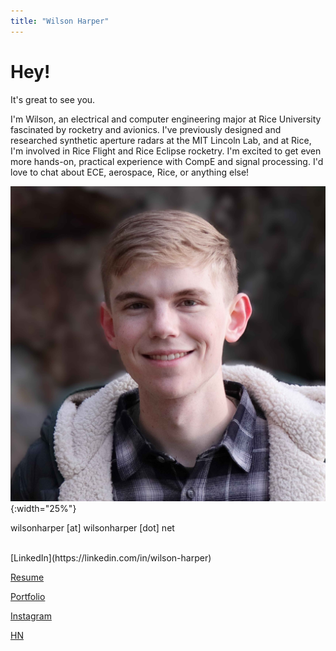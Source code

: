```yaml
---
title: "Wilson Harper"
---
```



# Hey!
It's great to see you. 

I'm Wilson, an electrical and computer engineering major at Rice University fascinated by rocketry and avionics. I've previously designed and researched synthetic aperture radars at the MIT Lincoln Lab, and at Rice, I'm involved in Rice Flight and Rice Eclipse rocketry. I'm excited to get even more hands-on, practical experience with CompE and signal processing. I'd love to chat about ECE, aerospace, Rice, or anything else!

![Alt text](assets/picture.jpg){:width="25%"}


<!-- put this where you want the email to appear -->
<div id="email" data-user="hey" data-domain="wilsonharper.net"></div>

<noscript>wilsonharper [at] wilsonharper [dot] net</noscript>

<script>
document.addEventListener('DOMContentLoaded', function () {
  var el = document.getElementById('email');
  if (!el) return;
  var user = el.dataset.user || '';
  var domain = el.dataset.domain || '';
  var address = user + '@' + domain;

  // clickable mailto link
  var a = document.createElement('a');
  a.href = 'mailto:' + address;
  a.textContent = address;
  el.appendChild(a);
});
</script>
<br>
[LinkedIn](https://linkedin.com/in/wilson-harper)

[Resume](resume.md)

[Portfolio](portfolio.md)

[Instagram](https://www.instagram.com/wils.harp/)

[HN](https://news.ycombinator.com/user?id=WilsonHarper)
